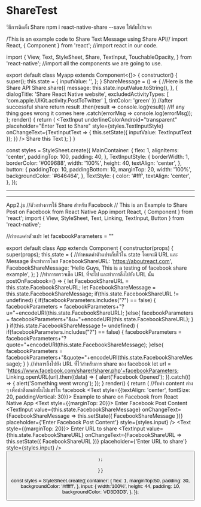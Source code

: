 # ShareTest
วิธีการติดตั้ง Share 
npm i react-native-share --save ให้กับโปรเจค

/This is an example code to Share Text Message using Share API// 
import React, { Component } from 'react';
//import react in our code.

import { View, Text, StyleSheet, Share, TextInput, TouchableOpacity, } from 'react-native';
//import all the components we are going to use. 

export default class Myapp extends Component<{}> {
  constructor() {
    super();
    this.state = {
      inputValue: '',
    };
  }
  ShareMessage = () => {
    //Here is the Share API 
    Share.share({
      message: this.state.inputValue.toString(),
    }, {
      dialogTitle: 'Share React Native website',
      excludedActivityTypes: [
        'com.apple.UIKit.activity.PostToTwitter'
      ],
      tintColor: 'green'
    })
    //after successful share return result
    .then(result => console.log(result))
    //If any thing goes wrong it comes here
    .catch(errorMsg => console.log(errorMsg));
  };
  render() {
    return (
      <View style={styles.MainContainer}>
        <TextInput
          underlineColorAndroid="transparent"
          placeholder="Enter Text to Share"
          style={styles.TextInputStyle}
          onChangeText={TextInputText => {
            this.setState({ inputValue: TextInputText });
          }}
        />
        <TouchableOpacity
          onPress={this.ShareMessage}
          activeOpacity={0.5}
          style={styles.button}>
          <Text style={styles.TextStyle}>Share this Text</Text>
        </TouchableOpacity>
      </View>
    );
  }
}

const styles = StyleSheet.create({
  MainContainer: {
    flex: 1,
    alignItems: 'center',
    paddingTop: 100,
    padding: 40,
  },
  TextInputStyle: {
    borderWidth: 1,
    borderColor: '#009688',
    width: '100%',
    height: 40,
    textAlign: 'center',
  },
  button: {
    paddingTop: 10,
    paddingBottom: 10,
    marginTop: 20,
    width: '100%',
    backgroundColor: '#646464',
  },
  TextStyle: {
    color: '#fff',
    textAlign: 'center',
  },
});


--------------------------------------------------------------------------------------------------------------------------
--------------------------------------------------------------------------------------------------------------------------


App2.js
//ตัวอย่างการใช้ Share สำหรับ Facebook
// This is an Example to Share Post on Facebook from React Native App
import React, { Component } from 'react';
import { View, StyleSheet, Text, Linking, TextInput, Button } from 'react-native';

//กำหนดค่าตัวแปร
let facebookParameters = ""

export default class App extends Component {
  constructor(props) {
    super(props);
    this.state = {
      //กำหนดค่าตัวแปรเก็บไว้ใน state โดยจะมี URL และ Message ที่จะทำการโพส
      FacebookShareURL: 'https://aboutreact.com',
      FacebookShareMessage: 'Hello Guys, This is a testing of facebook share example',
    };
  }
  //ทำการตรวจเช็ค URL ที่จะไป และทำการลิ้งไปยัง URL นั้น
  postOnFacebook=() => {
    let FacebookShareURL = this.state.FacebookShareURL;
    let FacebookShareMessage = this.state.FacebookShareMessage;
    if(this.state.FacebookShareURL != undefined)
    {
        if(facebookParameters.includes("?") == false)
        {
            facebookParameters = facebookParameters+"?u="+encodeURI(this.state.FacebookShareURL);
        }else{
            facebookParameters = facebookParameters+"&u="+encodeURI(this.state.FacebookShareURL);
        }
    }
    if(this.state.FacebookShareMessage != undefined)
    {
        if(facebookParameters.includes("?") == false)
        {
            facebookParameters = facebookParameters+"?quote="+encodeURI(this.state.FacebookShareMessage);
        }else{
            facebookParameters = facebookParameters+"&quote="+encodeURI(this.state.FacebookShareMessage);
        }
    }
     //ทำการลิ้งไปยัง URL ที่ไว้สำหรับการ share ของ facebook
    let url = 'https://www.facebook.com/sharer/sharer.php'+facebookParameters;
    Linking.openURL(url).then((data) => {
      alert('Facebook Opened');
    }).catch(() => {
      alert('Something went wrong');
    });
  }
  render() {
    return (
    //รับค่า content ต่าง ๆ เพื่อนำสิ่งเหล่านั้นไปแชร์ใน facebook
      <View style={styles.container}>
        <Text style={{textAlign: 'center', fontSize: 20, paddingVertical: 30}}>
          Example to share on Facebook from React Native App
        </Text>
        <Text style={{marginTop: 20}}>
          Enter Facebook Post Content
        </Text>
        <TextInput
          value={this.state.FacebookShareMessage}
          onChangeText={FacebookShareMessage => this.setState({ FacebookShareMessage })}
          placeholder={'Enter Facebook Post Content'}
          style={styles.input}
        />
        <Text style={{marginTop: 20}}>
          Enter URL to share
        </Text>
        <TextInput
          value={this.state.FacebookShareURL}
          onChangeText={FacebookShareURL => this.setState({ FacebookShareURL })}
          placeholder={'Enter URL to share'}
          style={styles.input}
        />
        <View style={{marginTop:20}}>
          <Button
            onPress={this.postOnFacebook}
            title= 'Share on Facebook'
            />
        </View>
      </View>

    );
  }
}

const styles = StyleSheet.create({
  container: {
    flex: 1,
    marginTop:50,
    padding: 30,
    backgroundColor: '#ffffff',
  },
 input: {
   width:'100%',
   height: 44,
   padding: 10,
   backgroundColor: '#D3D3D3',
 },
});

